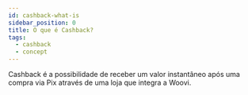 ```yaml
---
id: cashback-what-is
sidebar_position: 0
title: O que é Cashback?
tags:
  - cashback
  - concept
---
```


Cashback é a possibilidade de receber um valor instantâneo após uma compra via Pix através de uma loja que integra a Woovi.
